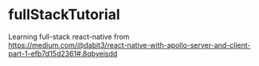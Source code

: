 # fullStackTutorial
Learning full-stack react-native from <br/> https://medium.com/@dabit3/react-native-with-apollo-server-and-client-part-1-efb7d15d2361#.8qbyeisdd
